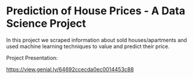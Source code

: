 # Prediction of House Prices - A Data Science Project
In this project we scraped information about sold houses/apartments and used machine learning techniques to value and predict their price.



Project Presentation:

https://view.genial.ly/64692ccecda0ec0014453c88

  

